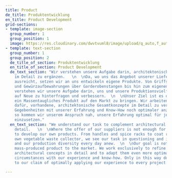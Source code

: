 ```yaml
---
title: Product
de_title: Produktentwicklung
en_title: Product Development
grid-sections:
- template: image-section
  group_number: 1
  group_position: 1
  image: https://res.cloudinary.com/dwvtvuml8/image/upload/q_auto,f_auto,dpr_auto/v1612526156/Studio_Project_1_z7ljbq.jpg
- template: text-section
  group_number: 1
  group_position: 2
  de_title_of_section: Produktentwicklung
  en_title_of_section: Product Development
  de_text_section: "Wir verstehen unsere Aufgabe darin, architektonische Projekte
    im Detail zu ergänzen.   \n  \nDa, wo uns das Angebot unserer Lieferanten nicht
    ausreicht, setzen wir an uns entwickeln eigene Produkte. Von Griffsituationen
    und Gewürzaufbewahrungen über Garderobenstangen bis hin zum eigenen Gemüse-Abfallsammler,
    verstehen wir unsere Aufgabe darin, uns und unsere Produktionsvielfalt jeden Tag
    auf Neue zu hinterfragen und verbessern.  \n  \nUnser Ziel ist es dabei nicht,
    ein Massentaugliches Produkt auf den Markt zu bringen. Wir arbeiten ausschließlich
    dafür, vorhandene, architektonische Gesamtkonzepte im Detail zu veredeln und den
    Gegebenheiten mit unserer Erfahrung und Know-How noch optimaler anzupassen. Nur
    so kommen wir unserem Anspruch nah, unsere Erfahrung optimal für jedes Projekt
    einzusetzen."
  en_text_section: "We understand our task to complement architectural projects in
    detail.   \n  \nWhere the offer of our suppliers is not enough for us, we start
    to develop our own products. From handles and spice racks to coat racks and our
    own vegetable waste collector, we see our task in questioning and improving ourselves
    and our production diversity every day anew.  \n  \nOur goal is not to bring a
    mass-produced product to the market. We work exclusively to refine existing, overall
    architectural concepts in detail and to adapt them even more optimally to the
    circumstances with our experience and know-how. Only in this way do we come close
    to our claim of optimally applying our experience to every project."

---
```

